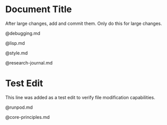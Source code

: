 # Document Title

After large changes, add and commit them.
Only do this for large changes.

@debugging.md

@lisp.md

@style.md

@research-journal.md

# Test Edit
This line was added as a test edit to verify file modification capabilities.

@runpod.md

@core-principles.md
